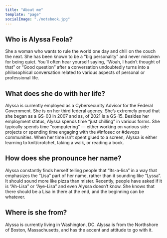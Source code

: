 ```yaml
---
title: "About me"
template: "page"
socialImage: "./notebook.jpg"
---
```


## Who is Alyssa Feola?

She a woman who wants to rule the world one day and chill on the couch the next. She has been known to be a “big personality” and never mistaken for being quiet. You’ll often hear yourself saying, “Woah, I hadn’t thought of that” or “Good question” after a conversation undoubtedly turns into a philosophical conversation related to various aspects of personal or professional life.

## [](http://localhost:8000/pages/about#what-does-she-do-with-her-life)What does she do with her life?

Alyssa is currently employed as a Cybersecurity Advisor for the Federal Government. She is on her third federal agency. She’s extremely proud that she began as a GS-03 in 2007 and as, of 2021 is a GS-15. Besides her employment status, Alyssa spends time “just chilling” in various forms. She typically spends time “computering” — either working on various side projects or spending time engaging with the #infosec or #devops communities. When her time isn’t spent glued to a screen, Alyssa is either learning to knit/crotchet, taking a walk, or reading a book.

## [](http://localhost:8000/pages/about#how-does-she-pronounce-her-name)How does she pronounce her name?

Alyssa constantly finds herself telling people that “Its-a-lisa” in a way that emphasizes the “Lisa” part of her name, rather than it sounding like “Lyssa”. It should sound more like pizza than mister. Recently, people have asked if it is “Ah-Lisa” or “Aye-Lisa” and even Alyssa doesn’t know. She knows that there should be a Lisa in there at the end, and the beginning can be whatever.

## [](http://localhost:8000/pages/about#where-is-she-from)Where is she from?

Alyssa is currently living in Washington, DC. Alyssa is from the Northshore of Boston, Massachusetts, and has the accent and attitude to go with it.
